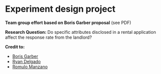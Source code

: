 # Experiment design project

**Team group effort based on Boris Garber proposal** (see PDF)

**Research Question:**
Do specific attributes disclosed in a rental application affect the response rate from the landlord?

**Credit to:**

- [Boris Garber](garber.boris@berkeley.edu)
- [Ryan Delgado](rmdelgad2013@berkeley.edu)
- [Romulo Manzano](rmanzano@berkeley.edu)
